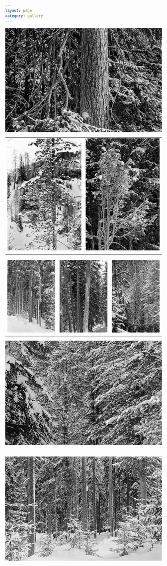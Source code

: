 ```yaml
---
layout: page
category: gallery
---
```


![](/figures/Image-7.jpg)

|||
|:------------------------:|:------------------------:|
|![](/figures/Image-2.jpg) | ![](/figures/Image-4.jpg)|
|||

||||
|:------------------------:|:------------------------:|:------------------------:|
|![](/figures/Image-1.jpg) | ![](/figures/Image-3.jpg)|![](/figures/Image-5.jpg)|
||||

![](/figures/Image-6.jpg)
\
\
\
![](/figures/Image-8.jpg)
